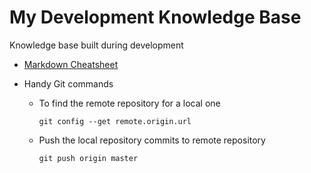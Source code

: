 # My Development Knowledge Base
Knowledge base built during development

* [Markdown Cheatsheet](https://github.com/adam-p/markdown-here/wiki/Markdown-Cheatsheet)
* Handy Git commands

   * To find the remote repository for a local one 
     ```
     git config --get remote.origin.url
     ```

   * Push the local repository commits to remote repository
     ```
     git push origin master
     ```
